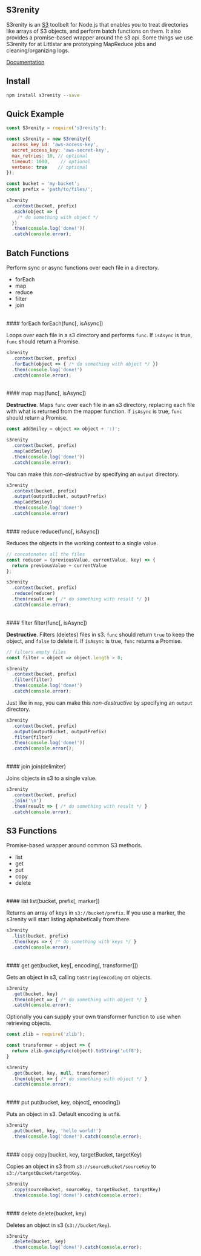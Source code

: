 ## S3renity
S3renity is an [S3](https://aws.amazon.com/s3/) toolbelt for Node.js that enables you to treat directories like arrays of S3 objects, and perform batch functions on them. It also provides a promise-based wrapper around the s3 api. Some things we use S3renity for at Littlstar are prototyping MapReduce jobs and cleaning/organizing logs.

[Documentation](http://developer.littlstar.com/s3renity/docs/index.html)

## Install
```bash
npm install s3renity --save
```

## Quick Example
```javascript
const S3renity = require('s3renity');

const s3renity = new S3renity({
  access_key_id: 'aws-access-key',
  secret_access_key: 'aws-secret-key',
  max_retries: 10, // optional
  timeout: 1000,    // optional
  verbose: true    // optional
});

const bucket = 'my-bucket';
const prefix = 'path/to/files/';

s3renity
  .context(bucket, prefix)
  .each(object => {
    /* do something with object */
  })
  .then(console.log('done!'))
  .catch(console.error);
```

## Batch Functions
Perform sync or async functions over each file in a directory.
- forEach
- map
- reduce
- filter
- join

<br/>
#### forEach
forEach(func[, isAsync])  

Loops over each file in a s3 directory and performs `func`.  If `isAsync` is true, `func` should return a Promise.
```javascript
s3renity
  .context(bucket, prefix)
  .forEach(object => { /* do something with object */ })
  .then(console.log('done!')
  .catch(console.error);
```
<br/>
#### map
map(func[, isAsync])  

**Destructive**. Maps `func` over each file in an s3 directory, replacing each file with what is returned
from the mapper function. If `isAsync` is true, `func` should return a Promise. 
```javascript
const addSmiley = object => object + ':)';

s3renity
  .context(bucket, prefix)
  .map(addSmiley)
  .then(console.log('done!'))
  .catch(console.error);
```
You can make this *non-destructive* by specifying an `output` directory.
```javascript
s3renity
  .context(bucket, prefix)
  .output(outputBucket, outputPrefix)
  .map(addSmiley)
  .then(console.log('done!')
  .catch(console.error)
```
<br/>
#### reduce
reduce(func[, isAsync])  

Reduces the objects in the working context to a single value.
```javascript
// concatonates all the files
const reducer = (previousValue, currentValue, key) => {
  return previousValue + currentValue
};

s3renity
  .context(bucket, prefix)
  .reduce(reducer)
  .then(result => { /* do something with result */ })
  .catch(console.error);
```
<br/>
#### filter
filter(func[, isAsync])  

**Destructive**.  Filters (deletes) files in s3. `func` should return `true` to keep the object, and `false` to delete it. If `isAsync` is true, `func` returns a Promise.
```javascript
// filters empty files
const filter = object => object.length > 0;

s3renity
  .context(bucket, prefix)
  .filter(filter)
  .then(console.log('done!')
  .catch(console.error);
```
Just like in `map`, you can make this *non-destructive* by specifying an `output` directory.
```javascript
s3renity
  .context(bucket, prefix)
  .output(outputBucket, outputPrefix)
  .filter(filter)
  .then(console.log('done!'))
  .catch(console.error();
```
<br/>
#### join
join(delimiter)  

Joins objects in s3 to a single value.
```javascript
s3renity
  .context(bucket, prefix)
  .join('\n')
  .then(result => { /* do something with result */ }
  .catch(console.error);
```
## S3 Functions
Promise-based wrapper around common S3 methods.
- list
- get
- put
- copy
- delete

<br/>
#### list
list(bucket, prefix[, marker])  

Returns an array of keys in `s3://bucket/prefix`.  If you use a marker, the s3renity will start listing alphabetically from there.
```javascript
s3renity
  .list(bucket, prefix)
  .then(keys => { /* do something with keys */ }
  .catch(console.error);
```
<br/>
#### get
get(bucket, key[, encoding[, transformer]])  

Gets an object in s3, calling `toString(encoding` on objects.
```javascript
s3renity
  .get(bucket, key)
  .then(object => { /* do something with object */ }
  .catch(console.error);
```
Optionally you can supply your own transformer function to use when retrieving objects.
```javascript
const zlib = require('zlib');

const transformer = object => {
  return zlib.gunzipSync(object).toString('utf8');
}

s3renity
  .get(bucket, key, null, transformer)
  .then(object => { /* do something with object */ }
  .catch(console.error);
```
<br/>
#### put
put(bucket, key, object[, encoding])  

Puts an object in s3.  Default encoding is `utf8`.
```javascript
s3renity
  .put(bucket, key, 'hello world!')
  .then(console.log('done!').catch(console.error);
```
<br/>
#### copy
copy(bucket, key, targetBucket, targetKey)  

Copies an object in s3 from `s3://sourceBucket/sourceKey` to `s3://targetBucket/targetKey`.
```javascript
s3renity
  .copy(sourceBucket, sourceKey, targetBucket, targetKey)
  .then(console.log('done!').catch(console.error);
```
<br/>
#### delete
delete(bucket, key)  

Deletes an object in s3 (`s3://bucket/key`).
```javascript
s3renity
  .delete(bucket, key)
  .then(console.log('done!').catch(console.error);
```
